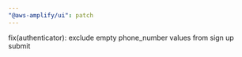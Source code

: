 ```yaml
---
"@aws-amplify/ui": patch
---
```


fix(authenticator): exclude empty phone_number values from sign up submit
